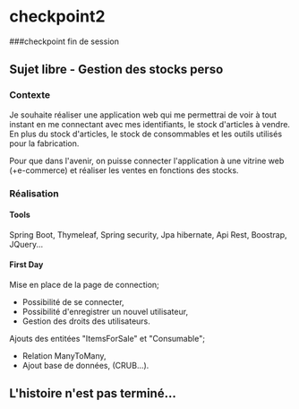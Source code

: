 # checkpoint2
###checkpoint fin de session

## Sujet libre - Gestion des stocks perso

### Contexte

Je souhaite réaliser une application web qui me permettrai de voir à tout instant en me connectant avec mes identifiants, le stock d'articles à vendre.
En plus du stock d'articles, le stock de consommables et les outils utilisés pour la fabrication.

Pour que dans l'avenir, on puisse connecter l'application à une vitrine web (+e-commerce) et réaliser les ventes en fonctions des stocks.

### Réalisation

#### Tools

Spring Boot, Thymeleaf, Spring security, Jpa hibernate, Api Rest, Boostrap, JQuery...

#### First Day 

Mise en place de la page de connection;
  - Possibilité de se connecter,
  - Possibilité d'enregistrer un nouvel utilisateur,
  - Gestion des droits des utilisateurs.
  
Ajouts des entitées "ItemsForSale" et "Consumable";
  - Relation ManyToMany,
  - Ajout base de données,
  (CRUB...).
  
## L'histoire n'est pas terminé...


